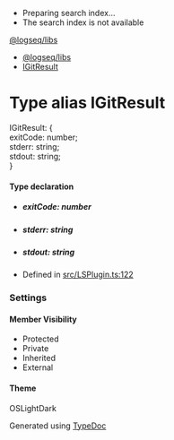   * Preparing search index...
  * The search index is not available

[@logseq/libs]()

  * [@logseq/libs](../modules.html)
  * [IGitResult](IGitResult.html)



# Type alias IGitResult

IGitResult: {   
exitCode: number;   
stderr: string;   
stdout: string;   
}

#### Type declaration

  * ##### exitCode: number

  * ##### stderr: string

  * ##### stdout: string




  * Defined in [src/LSPlugin.ts:122](https://github.com/logseq/logseq/blob/ac1b53544/libs/src/LSPlugin.ts#L122)



###  Settings

#### Member Visibility

  * Protected
  * Private
  * Inherited
  * External



#### Theme

OSLightDark

Generated using [TypeDoc](https://typedoc.org/)
